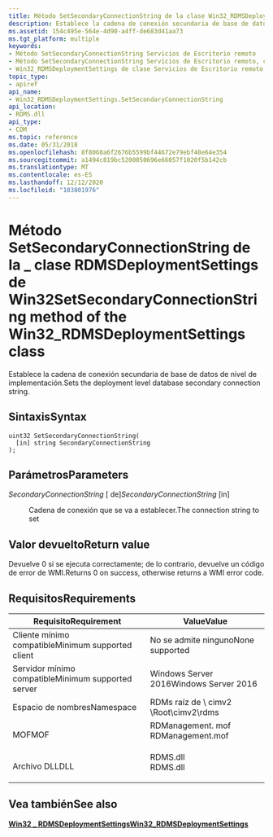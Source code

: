 ```yaml
---
title: Método SetSecondaryConnectionString de la clase Win32_RDMSDeploymentSettings
description: Establece la cadena de conexión secundaria de base de datos de nivel de implementación.
ms.assetid: 154c495e-564e-4d90-a4ff-de683d41aa73
ms.tgt_platform: multiple
keywords:
- Método SetSecondaryConnectionString Servicios de Escritorio remoto
- Método SetSecondaryConnectionString Servicios de Escritorio remoto, clase Win32_RDMSDeploymentSettings
- Win32_RDMSDeploymentSettings de clase Servicios de Escritorio remoto, método SetSecondaryConnectionString
topic_type:
- apiref
api_name:
- Win32_RDMSDeploymentSettings.SetSecondaryConnectionString
api_location:
- RDMS.dll
api_type:
- COM
ms.topic: reference
ms.date: 05/31/2018
ms.openlocfilehash: 8f8060a6f2676b5599bf44672e79ebf48e64e354
ms.sourcegitcommit: a1494c819bc5200050696e66057f1020f5b142cb
ms.translationtype: MT
ms.contentlocale: es-ES
ms.lasthandoff: 12/12/2020
ms.locfileid: "103801976"
---
```

# <a name="setsecondaryconnectionstring-method-of-the-win32_rdmsdeploymentsettings-class"></a><span data-ttu-id="d6185-106">Método SetSecondaryConnectionString de la \_ clase RDMSDeploymentSettings de Win32</span><span class="sxs-lookup"><span data-stu-id="d6185-106">SetSecondaryConnectionString method of the Win32\_RDMSDeploymentSettings class</span></span>

<span data-ttu-id="d6185-107">Establece la cadena de conexión secundaria de base de datos de nivel de implementación.</span><span class="sxs-lookup"><span data-stu-id="d6185-107">Sets the deployment level database secondary connection string.</span></span>

## <a name="syntax"></a><span data-ttu-id="d6185-108">Sintaxis</span><span class="sxs-lookup"><span data-stu-id="d6185-108">Syntax</span></span>


```mof
uint32 SetSecondaryConnectionString(
  [in] string SecondaryConnectionString
);
```



## <a name="parameters"></a><span data-ttu-id="d6185-109">Parámetros</span><span class="sxs-lookup"><span data-stu-id="d6185-109">Parameters</span></span>

<dl> <dt>

<span data-ttu-id="d6185-110">*SecondaryConnectionString* \[ de\]</span><span class="sxs-lookup"><span data-stu-id="d6185-110">*SecondaryConnectionString* \[in\]</span></span>
</dt> <dd>

<span data-ttu-id="d6185-111">Cadena de conexión que se va a establecer.</span><span class="sxs-lookup"><span data-stu-id="d6185-111">The connection string to set</span></span>

</dd> </dl>

## <a name="return-value"></a><span data-ttu-id="d6185-112">Valor devuelto</span><span class="sxs-lookup"><span data-stu-id="d6185-112">Return value</span></span>

<span data-ttu-id="d6185-113">Devuelve 0 si se ejecuta correctamente; de lo contrario, devuelve un código de error de WMI.</span><span class="sxs-lookup"><span data-stu-id="d6185-113">Returns 0 on success, otherwise returns a WMI error code.</span></span>

## <a name="requirements"></a><span data-ttu-id="d6185-114">Requisitos</span><span class="sxs-lookup"><span data-stu-id="d6185-114">Requirements</span></span>



| <span data-ttu-id="d6185-115">Requisito</span><span class="sxs-lookup"><span data-stu-id="d6185-115">Requirement</span></span> | <span data-ttu-id="d6185-116">Value</span><span class="sxs-lookup"><span data-stu-id="d6185-116">Value</span></span> |
|-------------------------------------|---------------------------------------------------------------------------------------------|
| <span data-ttu-id="d6185-117">Cliente mínimo compatible</span><span class="sxs-lookup"><span data-stu-id="d6185-117">Minimum supported client</span></span><br/> | <span data-ttu-id="d6185-118">No se admite ninguno</span><span class="sxs-lookup"><span data-stu-id="d6185-118">None supported</span></span><br/>                                                                   |
| <span data-ttu-id="d6185-119">Servidor mínimo compatible</span><span class="sxs-lookup"><span data-stu-id="d6185-119">Minimum supported server</span></span><br/> | <span data-ttu-id="d6185-120">Windows Server 2016</span><span class="sxs-lookup"><span data-stu-id="d6185-120">Windows Server 2016</span></span><br/>                                                              |
| <span data-ttu-id="d6185-121">Espacio de nombres</span><span class="sxs-lookup"><span data-stu-id="d6185-121">Namespace</span></span><br/>                | <span data-ttu-id="d6185-122">RDMs raíz de \\ cimv2 \\</span><span class="sxs-lookup"><span data-stu-id="d6185-122">Root\\cimv2\\rdms</span></span><br/>                                                                |
| <span data-ttu-id="d6185-123">MOF</span><span class="sxs-lookup"><span data-stu-id="d6185-123">MOF</span></span><br/>                      | <dl> <span data-ttu-id="d6185-124"><dt>RDManagement. mof</dt></span><span class="sxs-lookup"><span data-stu-id="d6185-124"><dt>RDManagement.mof</dt></span></span> </dl> |
| <span data-ttu-id="d6185-125">Archivo DLL</span><span class="sxs-lookup"><span data-stu-id="d6185-125">DLL</span></span><br/>                      | <dl> <span data-ttu-id="d6185-126"><dt>RDMS.dll</dt></span><span class="sxs-lookup"><span data-stu-id="d6185-126"><dt>RDMS.dll</dt></span></span> </dl>         |



## <a name="see-also"></a><span data-ttu-id="d6185-127">Vea también</span><span class="sxs-lookup"><span data-stu-id="d6185-127">See also</span></span>

<dl> <dt>

[<span data-ttu-id="d6185-128">**Win32 \_ RDMSDeploymentSettings**</span><span class="sxs-lookup"><span data-stu-id="d6185-128">**Win32\_RDMSDeploymentSettings**</span></span>](win32-rdmsdeploymentsettings.md)
</dt> </dl>

 

 





